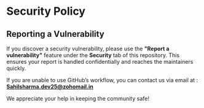 # Security Policy

## Reporting a Vulnerability

If you discover a security vulnerability, please use the **"Report a vulnerability"** feature under the **Security** tab of this repository. This ensures your report is handled confidentially and reaches the maintainers quickly.

If you are unable to use GitHub’s workflow, you can contact us via email at :  
**Sahilsharma.dev25@zohomail.in** 

We appreciate your help in keeping the community safe!

